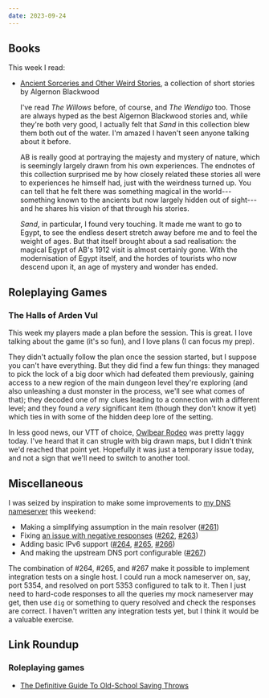 ```yaml
---
date: 2023-09-24
---
```


## Books

This week I read:

- [Ancient Sorceries and Other Weird Stories][], a collection of short stories by Algernon Blackwood

  I've read *The Willows* before, of course, and *The Wendigo* too.  Those are
  always hyped as the best Algernon Blackwood stories and, while they're both
  very good, I actually felt that *Sand* in this collection blew them both out
  of the water.  I'm amazed I haven't seen anyone talking about it before.

  AB is really good at portraying the majesty and mystery of nature, which is
  seemingly largely drawn from his own experiences.  The endnotes of this
  collection surprised me by how closely related these stories all were to
  experiences he himself had, just with the weirdness turned up.  You can tell
  that he felt there was something magical in the world---something known to the
  ancients but now largely hidden out of sight---and he shares his vision of
  that through his stories.

  *Sand*, in particular, I found very touching.  It made me want to go to Egypt,
  to see the endless desert stretch away before me and to feel the weight of
  ages.  But that itself brought about a sad realisation: the magical Egypt of
  AB's 1912 visit is almost certainly gone.  With the modernisation of Egypt
  itself, and the hordes of tourists who now descend upon it, an age of mystery
  and wonder has ended.

[Ancient Sorceries and Other Weird Stories]: https://www.penguinrandomhouse.com/books/289745/ancient-sorceries-and-other-weird-stories-by-algernon-blackwood/


## Roleplaying Games

### The Halls of Arden Vul

This week my players made a plan before the session.  This is great.  I love
talking about the game (it's so fun), and I love plans (I can focus my prep).

They didn't actually follow the plan once the session started, but I suppose you
can't have everything.  But they did find a few fun things: they managed to pick
the lock of a big door which had defeated them previously, gaining access to a
new region of the main dungeon level they're exploring (and also unleashing a
dust monster in the process, we'll see what comes of that); they decoded one of
my clues leading to a connection with a different level; and they found a *very*
significant item (though they don't know it yet) which ties in with some of the
hidden deep lore of the setting.

In less good news, our VTT of choice, [Owlbear Rodeo][] was pretty laggy today.
I've heard that it can strugle with big drawn maps, but I didn't think we'd
reached that point yet.  Hopefully it was just a temporary issue today, and not
a sign that we'll need to switch to another tool.

[Owlbear Rodeo]: https://www.owlbear.rodeo/


## Miscellaneous

I was seized by inspiration to make some improvements to [my DNS nameserver][]
this weekend:

- Making a simplifying assumption in the main resolver ([#261][])
- Fixing [an issue with negative responses][] ([#262][], [#263][])
- Adding basic IPv6 support ([#264][], [#265][], [#266][])
- And making the upstream DNS port configurable ([#267][])

The combination of #264, #265, and #267 make it possible to implement
integration tests on a single host.  I could run a mock nameserver on, say, port
5354, and resolved on port 5353 configured to talk to it.  Then I just need to
hard-code responses to all the queries my mock nameserver may get, then use
`dig` or something to query resolved and check the responses are correct.  I
haven't written any integration tests yet, but I think it would be a valuable
exercise.

[my DNS nameserver]: https://github.com/barrucadu/resolved
[an issue with negative responses]: https://github.com/barrucadu/resolved/issues/248
[#261]: https://github.com/barrucadu/resolved/pull/261
[#262]: https://github.com/barrucadu/resolved/pull/262
[#263]: https://github.com/barrucadu/resolved/pull/263
[#264]: https://github.com/barrucadu/resolved/pull/264
[#265]: https://github.com/barrucadu/resolved/pull/265
[#266]: https://github.com/barrucadu/resolved/pull/266
[#267]: https://github.com/barrucadu/resolved/pull/267


## Link Roundup

### Roleplaying games

- [The Definitive Guide To Old-School Saving Throws](https://rpghorizon.com/posts/2020-02-10_saving-throws/)
